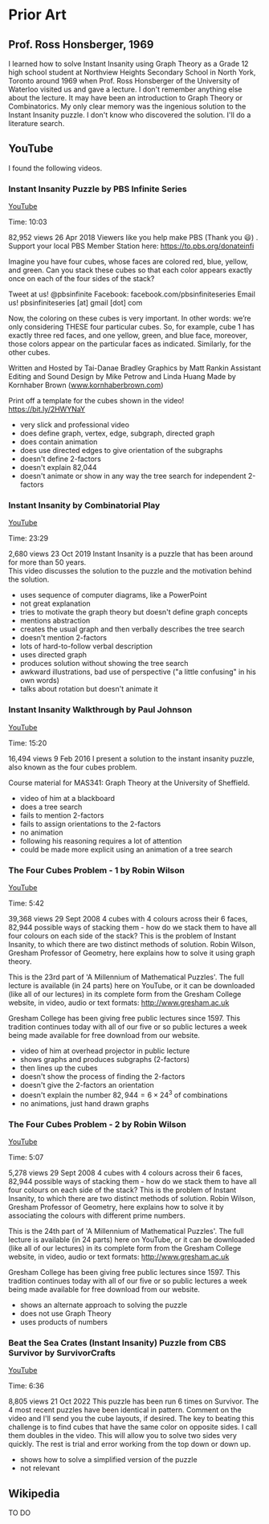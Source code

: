 # Prior Art

## Prof. Ross Honsberger, 1969

I learned how to solve Instant Insanity using Graph Theory as a Grade 12 high school student at Northview Heights Secondary School in North York, Toronto around 1969 
when Prof. Ross Honsberger of the University of Waterloo visited us and gave a lecture. 
I don't remember anything else about the lecture.
It may have been an introduction to Graph Theory or Combinatorics.
My only clear memory was the ingenious solution to the Instant Insanity puzzle.
I don't know who discovered the solution. 
I'll do a literature search.

## YouTube

I found the following videos.

### Instant Insanity Puzzle by PBS Infinite Series

[YouTube](https://youtu.be/Lw1pF47N-0Q?si=sKHjfC0Cevymu75H)

Time: 10:03

82,952 views  26 Apr 2018
Viewers like you help make PBS (Thank you 😃) .
Support your local PBS Member Station here: https://to.pbs.org/donateinfi

Imagine you have four cubes, whose faces are colored red, blue, yellow, and green. Can you stack these cubes so that each color appears exactly once on each of the four sides of the stack?

Tweet at us! @pbsinfinite
Facebook: facebook.com/pbsinfiniteseries
Email us! pbsinfiniteseries [at] gmail [dot] com

Now, the coloring on these cubes is very important. In other words:
we’re only considering THESE four particular cubes.
So, for example, cube 1 has exactly three red faces, and one yellow, green, and blue face,
moreover, those colors appear on the particular faces as indicated.
Similarly, for the other cubes.

Written and Hosted by Tai-Danae Bradley
Graphics by Matt Rankin
Assistant Editing and Sound Design by Mike Petrow and Linda Huang
Made by Kornhaber Brown (www.kornhaberbrown.com)

Print off a template for the cubes shown in the video!
https://bit.ly/2HWYNaY

* very slick and professional video
* does define graph, vertex, edge, subgraph, directed graph
* does contain animation
* does use directed edges to give orientation of the subgraphs
* doesn't define 2-factors
* doesn't explain 82,044
* doesn't animate or show in any way the tree search for independent 2-factors

### Instant Insanity by Combinatorial Play

[YouTube](https://youtu.be/r-shX61jINE?si=6q9gxGgsRoKf1P95)

Time: 23:29

2,680 views  23 Oct 2019
Instant Insanity is a puzzle that has been around for more than 50 years.  
This video discusses the solution to the puzzle and the motivation behind the solution.

* uses sequence of computer diagrams, like a PowerPoint
* not great explanation
* tries to motivate the graph theory but doesn't define graph concepts
* mentions abstraction
* creates the usual graph and then verbally describes the tree search
* doesn't mention 2-factors
* lots of hard-to-follow verbal description
* uses directed graph
* produces solution without showing the tree search
* awkward illustrations, bad use of perspective ("a little confusing" in his own words)
* talks about rotation but doesn't animate it

### Instant Insanity Walkthrough by Paul Johnson

[YouTube](https://youtu.be/GsbhRfjaaN8?si=qp3tYlW8FvW6efOq)

Time: 15:20

16,494 views  9 Feb 2016
I present a solution to the instant insanity puzzle, also known as the four cubes problem.

Course material for MAS341: Graph Theory at the University of Sheffield.

* video of him at a blackboard
* does a tree search
* fails to mention 2-factors
* fails to assign orientations to the 2-factors
* no animation
* following his reasoning requires a lot of attention
* could be made more explicit using an animation of a tree search

### The Four Cubes Problem - 1 by Robin Wilson

[YouTube](https://youtu.be/sI7lX3M7OZo?si=Fsb-1PI6dQFLBlRw)

Time: 5:42

39,368 views  29 Sept 2008
4 cubes with 4 colours across their 6 faces, 82,944 possible ways of stacking them - how do we stack them to have all four colours on each side of the stack?
This is the problem of Instant Insanity, to which there are two distinct methods of solution. Robin Wilson, Gresham Professor of Geometry, here explains how to solve it using graph theory.

This is the 23rd part of 'A Millennium of Mathematical Puzzles'.
The full lecture is available (in 24 parts) here on YouTube, or it can be downloaded (like all of our lectures) in its complete form from the Gresham College website, in video, audio or text formats:
http://www.gresham.ac.uk

Gresham College has been giving free public lectures since 1597. This tradition continues today with all of our five or so public lectures a week being made available for free download from our website.

* video of him at overhead projector in public lecture
* shows graphs and produces subgraphs (2-factors)
* then lines up the cubes
* doesn't show the process of finding the 2-factors
* doesn't give the 2-factors an orientation
* doesn't explain the number $82,944 = 6 \times 24^3$ of combinations
* no animations, just hand drawn graphs

### The Four Cubes Problem - 2 by Robin Wilson

[YouTube](https://youtu.be/nv7cueW-_Fo?si=PlIL-GUymT2IzW2I)

Time: 5:07

5,278 views  29 Sept 2008
4 cubes with 4 colours across their 6 faces, 82,944 possible ways of stacking them - how do we stack them to have all four colours on each side of the stack?
This is the problem of Instant Insanity, to which there are two distinct methods of solution. Robin Wilson, Gresham Professor of Geometry, here explains how to solve it by associating the colours with different prime numbers.

This is the 24th part of 'A Millennium of Mathematical Puzzles'.
The full lecture is available (in 24 parts) here on YouTube, or it can be downloaded (like all of our lectures) in its complete form from the Gresham College website, in video, audio or text formats:
http://www.gresham.ac.uk

Gresham College has been giving free public lectures since 1597. 
This tradition continues today with all of our five or so public lectures a week being made available for free download from our website.

* shows an alternate approach to solving the puzzle
* does not use Graph Theory
* uses products of numbers

### Beat the Sea Crates (Instant Insanity) Puzzle from CBS Survivor by SurvivorCrafts

[YouTube](https://youtu.be/FCFf7AN9fVo?si=9T0w-1RT4NvFo7CN)

Time: 6:36

8,805 views  21 Oct 2022
This puzzle has been run 6 times on Survivor. 
The 4 most recent puzzles have been identical in pattern. 
Comment on the video and I'll send you the cube layouts, if desired. 
The key to beating this challenge is to find cubes that have the same color on opposite sides. 
I call them doubles in the video. This will allow you to solve two sides very quickly. 
The rest is trial and error working from the top down or down up.

* shows how to solve a simplified version of the puzzle
* not relevant

## Wikipedia

TO DO
